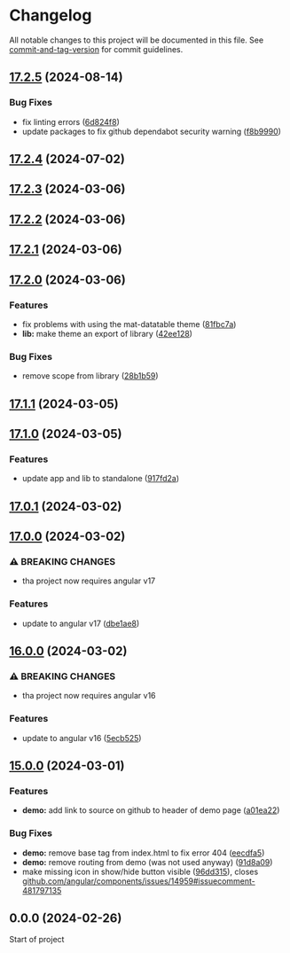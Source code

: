 # Changelog

All notable changes to this project will be documented in this file. See [commit-and-tag-version](https://github.com/absolute-version/commit-and-tag-version) for commit guidelines.

## [17.2.5](https://github.com/BePo65/mat-datatable/compare/v17.2.4...v17.2.5) (2024-08-14)


### Bug Fixes

* fix linting errors ([6d824f8](https://github.com/BePo65/mat-datatable/commit/6d824f810d9cccc584db9df03aa5166e140fb2f0))
* update packages to fix github dependabot security warning ([f8b9990](https://github.com/BePo65/mat-datatable/commit/f8b999023f1243c56e0dd92ea554226f57e88a5a))

## [17.2.4](https://github.com/BePo65/mat-datatable/compare/v17.2.3...v17.2.4) (2024-07-02)

## [17.2.3](https://github.com/BePo65/mat-datatable/compare/v17.2.2...v17.2.3) (2024-03-06)

## [17.2.2](https://github.com/BePo65/mat-datatable/compare/v17.2.1...v17.2.2) (2024-03-06)

## [17.2.1](https://github.com/BePo65/mat-datatable/compare/v17.2.0...v17.2.1) (2024-03-06)

## [17.2.0](https://github.com/BePo65/mat-datatable/compare/v17.1.1...v17.2.0) (2024-03-06)


### Features

* fix problems with using the mat-datatable theme ([81fbc7a](https://github.com/BePo65/mat-datatable/commit/81fbc7a00bf4def71a3bcaed37c584fecb42629e))
* **lib:** make theme an export of library ([42ee128](https://github.com/BePo65/mat-datatable/commit/42ee128d016eaf8c568324d38e31c1c6923e8066))


### Bug Fixes

* remove scope from library ([28b1b59](https://github.com/BePo65/mat-datatable/commit/28b1b59c3b5908088de8cded9ba7e7e06a39084f))

## [17.1.1](https://github.com/BePo65/mat-datatable/compare/v17.1.0...v17.1.1) (2024-03-05)

## [17.1.0](https://github.com/BePo65/mat-datatable/compare/v17.0.1...v17.1.0) (2024-03-05)


### Features

* update app and lib to standalone ([917fd2a](https://github.com/BePo65/mat-datatable/commit/917fd2ae46e94f8aaebf033cb1dd44153cad6de9))

## [17.0.1](https://github.com/BePo65/mat-datatable/compare/v17.0.0...v17.0.1) (2024-03-02)

## [17.0.0](https://github.com/BePo65/mat-datatable/compare/v16.0.0...v17.0.0) (2024-03-02)


### ⚠ BREAKING CHANGES

* tha project now requires angular v17

### Features

* update to angular v17 ([dbe1ae8](https://github.com/BePo65/mat-datatable/commit/dbe1ae8fe06a5335d65babe6a420c230f73d3baa))

## [16.0.0](https://github.com/BePo65/mat-datatable/compare/v15.0.0...v16.0.0) (2024-03-02)


### ⚠ BREAKING CHANGES

* tha project now requires angular v16

### Features

* update to angular v16 ([5ecb525](https://github.com/BePo65/mat-datatable/commit/5ecb5253eaa1f226bf4d97c01ad4be311d81a3c2))

## [15.0.0](https://github.com/BePo65/mat-datatable/compare/v0.0.0...v15.0.0) (2024-03-01)


### Features

* **demo:** add link to source on github to header of demo page ([a01ea22](https://github.com/BePo65/mat-datatable/commit/a01ea22aa116a973bdf8f3ec71a7ebe88c435b47))


### Bug Fixes

* **demo:** remove base tag from index.html to fix error 404 ([eecdfa5](https://github.com/BePo65/mat-datatable/commit/eecdfa5b85ec061f8c8aa5ae77b9c2cb7b60e9bf))
* **demo:** remove routing from demo (was not used anyway) ([91d8a09](https://github.com/BePo65/mat-datatable/commit/91d8a09ca71c4a10d9bd41cc8e2110900117743b))
* make missing icon in show/hide button visible ([96dd315](https://github.com/BePo65/mat-datatable/commit/96dd3159024bc510fbeda0ea63118843cbcf362a)), closes [github.com/angular/components/issues/14959#issuecomment-481797135](https://github.com/github.com/angular/components/issues/14959/issues/issuecomment-481797135)

## 0.0.0 (2024-02-26)

Start of project
